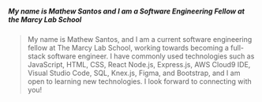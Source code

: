 
##### My name is Mathew Santos and I am a Software Engineering Fellow at the Marcy Lab School

> My name is Mathew Santos, and I am a current software engineering fellow at The Marcy Lab School, working towards becoming a full-stack software engineer. I have commonly used technologies such as JavaScript, HTML, CSS, React Node.js, Express.js, AWS Cloud9 IDE, Visual Studio Code, SQL, Knex.js, Figma, and Bootstrap, and I am open to learning new technologies. I look forward to connecting with you!

